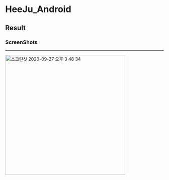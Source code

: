 # HeeJu_Android
## Result

### ScreenShots
-----------
<div>
<img width="381" alt="스크린샷 2020-09-27 오후 3 48 34" src="https://user-images.githubusercontent.com/19165180/94359293-30b8ef80-00e1-11eb-9112-1a76760e6f79.png">
</div>



